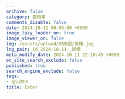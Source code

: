 ```yaml
---
archive: false
category: 猫档案
comments_disable: false
date: 2024-10-11 00:00:00 +0000
image_lazy_loader_on: true
image_viewer_on: false
img: /assets/upload/封面图/饭桶.jpg
lng_pair: id_2024-10-11-_饭桶
meta_modify_date: 2024-10-11 22:10:45 +0800
on_site_search_exclude: false
published: true
search_engine_exclude: false
tags:
- 宝山校区
title: Eater
---
```

